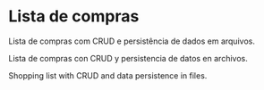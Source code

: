 # Lista de compras
Lista de compras com CRUD e persistência de dados em arquivos.

Lista de compras con CRUD y persistencia de datos en archivos.

Shopping list with CRUD and data persistence in files.
